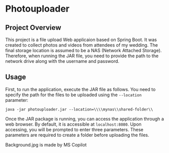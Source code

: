 # Photouploader

## Project Overview

This project is a file upload Web applicaion based on Spring Boot. It was created to collect photos and videos from attendees of my wedding. The final storage location is assumed to be a NAS (Network Attached Storage). Therefore, when running the JAR file, you need to provide the path to the network drive along with the username and password.

## Usage
First, to run the application, execute the JAR file as follows. You need to specify the path for the files to be uploaded using the ```--location``` parameter:
```
java -jar photouploader.jar --location=\\\\mynas\\shared-folder\\
```

Once the JAR package is running, you can access the application through a web browser. By default, it is accessible at ```localhost:8080```. Upon accessing, you will be prompted to enter three parameters. These parameters are required to create a folder before uploading the files.

Background.jpg  is made by MS Copilot